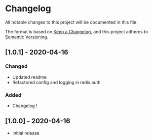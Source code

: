 # Changelog
All notable changes to this project will be documented in this file.

The format is based on [Keep a Changelog](https://keepachangelog.com/en/1.0.0/),
and this project adheres to [Semantic Versioning](https://semver.org/spec/v2.0.0.html).

## [1.0.1] - 2020-04-16
### Changed
  - Updated readme
  - Refactored config and logging in redis auth
### Added
  - Changelog !

## [1.0.0] - 2020-04-16
  - Initial release
